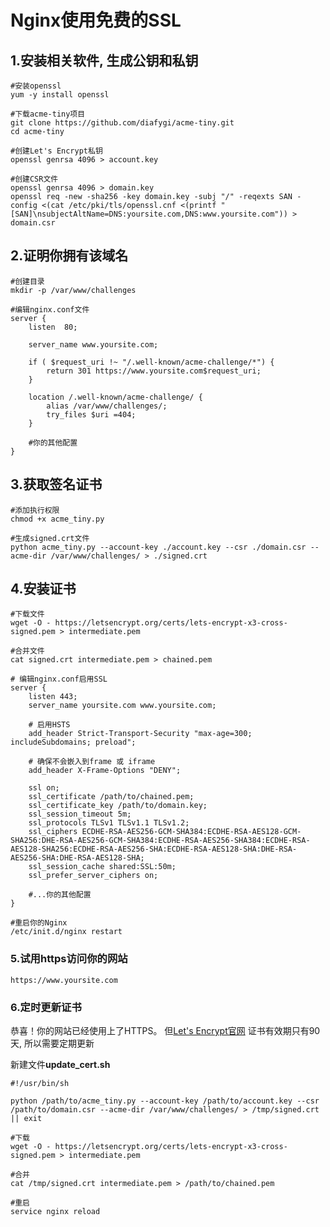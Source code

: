 Nginx使用免费的SSL
=================


## 1.安装相关软件, 生成公钥和私钥 ##
	#安装openssl
	yum -y install openssl

	#下载acme-tiny项目
	git clone https://github.com/diafygi/acme-tiny.git
	cd acme-tiny

	#创建Let's Encrypt私钥
	openssl genrsa 4096 > account.key 

	#创建CSR文件
	openssl genrsa 4096 > domain.key
	openssl req -new -sha256 -key domain.key -subj "/" -reqexts SAN -config <(cat /etc/pki/tls/openssl.cnf <(printf "[SAN]\nsubjectAltName=DNS:yoursite.com,DNS:www.yoursite.com")) > domain.csr


## 2.证明你拥有该域名 ##
	#创建目录
	mkdir -p /var/www/challenges
	
	#编辑nginx.conf文件
	server {
	  	listen  80;

	  	server_name www.yoursite.com;

		if ( $request_uri !~ "/.well-known/acme-challenge/*") {
			return 301 https://www.yoursite.com$request_uri;
		}

		location /.well-known/acme-challenge/ {
			alias /var/www/challenges/;
			try_files $uri =404;
		}

		#你的其他配置
	}

## 3.获取签名证书 ##
	#添加执行权限
	chmod +x acme_tiny.py

	#生成signed.crt文件
	python acme_tiny.py --account-key ./account.key --csr ./domain.csr --acme-dir /var/www/challenges/ > ./signed.crt


## 4.安装证书 ##
	#下载文件
	wget -O - https://letsencrypt.org/certs/lets-encrypt-x3-cross-signed.pem > intermediate.pem
	
	#合并文件
	cat signed.crt intermediate.pem > chained.pem
	
	# 编辑nginx.conf启用SSL
	server {
	  	listen 443;
	  	server_name yoursite.com www.yoursite.com;
		
		# 启用HSTS
		add_header Strict-Transport-Security "max-age=300; includeSubdomains; preload";

		# 确保不会嵌入到frame 或 iframe
		add_header X-Frame-Options "DENY";

	  	ssl on;
	  	ssl_certificate /path/to/chained.pem;
	  	ssl_certificate_key /path/to/domain.key;
	  	ssl_session_timeout 5m;
	  	ssl_protocols TLSv1 TLSv1.1 TLSv1.2;
	  	ssl_ciphers ECDHE-RSA-AES256-GCM-SHA384:ECDHE-RSA-AES128-GCM-SHA256:DHE-RSA-AES256-GCM-SHA384:ECDHE-RSA-AES256-SHA384:ECDHE-RSA-AES128-SHA256:ECDHE-RSA-AES256-SHA:ECDHE-RSA-AES128-SHA:DHE-RSA-AES256-SHA:DHE-RSA-AES128-SHA;
	  	ssl_session_cache shared:SSL:50m;
	  	ssl_prefer_server_ciphers on;

	  	#...你的其他配置
	}
	
	#重启你的Nginx
	/etc/init.d/nginx restart


### 5.试用https访问你的网站 ###
	https://www.yoursite.com


### 6.定时更新证书 ###
恭喜！你的网站已经使用上了HTTPS。 但[Let's Encrypt官网](https://letsencrypt.org/) 证书有效期只有90天, 所以需要定期更新

新建文件**update_cert.sh**
	
	#!/usr/bin/sh
	
	python /path/to/acme_tiny.py --account-key /path/to/account.key --csr /path/to/domain.csr --acme-dir /var/www/challenges/ > /tmp/signed.crt || exit
	
	#下载
	wget -O - https://letsencrypt.org/certs/lets-encrypt-x3-cross-signed.pem > intermediate.pem
	
	#合并
	cat /tmp/signed.crt intermediate.pem > /path/to/chained.pem
	
	#重启
	service nginx reload
